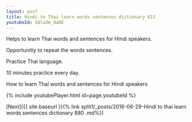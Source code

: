 ```yaml
---
layout: post
title: Hindi to Thai learn words sentences dictionary 813 
youtubeId: 5Qla3m_0aDE
---
```

 
 
Helps to learn Thai words and sentences for Hindi speakers.

Opportunitiy to repeat the words sentences. 

Practice Thai language. 
 
10 minutes practice every day. 
 
How to learn Thai words and sentences for Hindi speakers 
 
{% include youtubePlayer.html id=page.youtubeId %}
 
 
[Next]({{ site.baseurl }}{% link  split1/_posts/2016-06-29-Hindi to thai learn words sentences dictionary 880 .md%})
 
